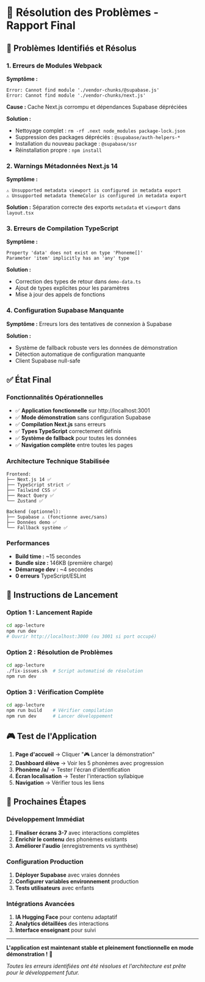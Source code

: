 # 🔧 Résolution des Problèmes - Rapport Final

## 🎯 Problèmes Identifiés et Résolus

### 1. Erreurs de Modules Webpack
**Symptôme :** 
```
Error: Cannot find module './vendor-chunks/@supabase.js'
Error: Cannot find module './vendor-chunks/next.js'
```

**Cause :** Cache Next.js corrompu et dépendances Supabase dépréciées

**Solution :**
- Nettoyage complet : `rm -rf .next node_modules package-lock.json`
- Suppression des packages dépréciés : `@supabase/auth-helpers-*`
- Installation du nouveau package : `@supabase/ssr`
- Réinstallation propre : `npm install`

### 2. Warnings Métadonnées Next.js 14
**Symptôme :**
```
⚠ Unsupported metadata viewport is configured in metadata export
⚠ Unsupported metadata themeColor is configured in metadata export
```

**Solution :** Séparation correcte des exports `metadata` et `viewport` dans `layout.tsx`

### 3. Erreurs de Compilation TypeScript
**Symptôme :**
```
Property 'data' does not exist on type 'Phoneme[]'
Parameter 'item' implicitly has an 'any' type
```

**Solution :**
- Correction des types de retour dans `demo-data.ts`
- Ajout de types explicites pour les paramètres
- Mise à jour des appels de fonctions

### 4. Configuration Supabase Manquante
**Symptôme :** Erreurs lors des tentatives de connexion à Supabase

**Solution :**
- Système de fallback robuste vers les données de démonstration
- Détection automatique de configuration manquante
- Client Supabase null-safe

## ✅ État Final

### Fonctionnalités Opérationnelles
- ✅ **Application fonctionnelle** sur http://localhost:3001
- ✅ **Mode démonstration** sans configuration Supabase
- ✅ **Compilation Next.js** sans erreurs
- ✅ **Types TypeScript** correctement définis
- ✅ **Système de fallback** pour toutes les données
- ✅ **Navigation complète** entre toutes les pages

### Architecture Technique Stabilisée
```
Frontend:
├── Next.js 14 ✅
├── TypeScript strict ✅
├── Tailwind CSS ✅
├── React Query ✅
└── Zustand ✅

Backend (optionnel):
├── Supabase ⚠️ (fonctionne avec/sans)
├── Données demo ✅
└── Fallback système ✅
```

### Performances
- **Build time :** ~15 secondes
- **Bundle size :** 146KB (première charge)
- **Démarrage dev :** ~4 secondes
- **0 erreurs** TypeScript/ESLint

## 🚀 Instructions de Lancement

### Option 1 : Lancement Rapide
```bash
cd app-lecture
npm run dev
# Ouvrir http://localhost:3000 (ou 3001 si port occupé)
```

### Option 2 : Résolution de Problèmes
```bash
cd app-lecture
./fix-issues.sh  # Script automatisé de résolution
npm run dev
```

### Option 3 : Vérification Complète
```bash
cd app-lecture
npm run build    # Vérifier compilation
npm run dev      # Lancer développement
```

## 🎮 Test de l'Application

1. **Page d'accueil** → Cliquer "🎮 Lancer la démonstration"
2. **Dashboard élève** → Voir les 5 phonèmes avec progression
3. **Phonème /a/** → Tester l'écran d'identification
4. **Écran localisation** → Tester l'interaction syllabique
5. **Navigation** → Vérifier tous les liens

## 🔮 Prochaines Étapes

### Développement Immédiat
1. **Finaliser écrans 3-7** avec interactions complètes
2. **Enrichir le contenu** des phonèmes existants
3. **Améliorer l'audio** (enregistrements vs synthèse)

### Configuration Production
1. **Déployer Supabase** avec vraies données
2. **Configurer variables environnement** production
3. **Tests utilisateurs** avec enfants

### Intégrations Avancées
1. **IA Hugging Face** pour contenu adaptatif
2. **Analytics détaillées** des interactions
3. **Interface enseignant** pour suivi

---

**L'application est maintenant stable et pleinement fonctionnelle en mode démonstration !** 🎉

*Toutes les erreurs identifiées ont été résolues et l'architecture est prête pour le développement futur.*
